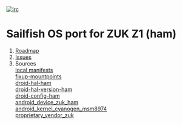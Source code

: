 [![irc](https://img.shields.io/badge/IRC-%23sailfishos--porters%20on%20freenode-blue.svg)](https://webchat.freenode.net/?channels=sailfishos-porters)

# Sailfish OS port for ZUK Z1 (ham)

1. [Roadmap](https://github.com/Litew/sfos-ham/projects/1)  
2. [Issues](https://github.com/Litew/sfos-ham/issues)  
3. Sources  
  [local manifests](https://github.com/Litew/local_manifests)  
  [fixup-mountpoints](https://github.com/mer-hybris/hybris-boot)  
  [droid-hal-ham](https://github.com/Litew/droid-hal-ham)  
  [droid-hal-version-ham](https://github.com/Litew/droid-hal-version-ham)  
  [droid-config-ham](https://github.com/Litew/droid-config-ham)  
  [android_device_zuk_ham](https://github.com/Litew/android_device_zuk_ham)  
  [android_kernel_cyanogen_msm8974](https://github.com/Litew/android_kernel_cyanogen_msm8974)  
  [proprietary_vendor_zuk](https://github.com/Litew/proprietary_vendor_zuk)
